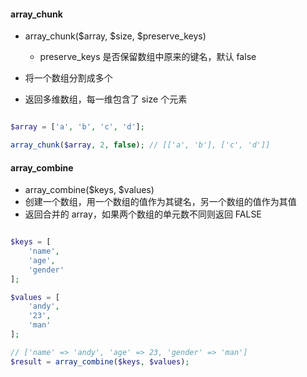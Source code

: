 
#### array_chunk

- array_chunk($array, $size, $preserve_keys)
    - preserve_keys 是否保留数组中原来的键名，默认 false

- 将一个数组分割成多个
- 返回多维数组，每一维包含了 size 个元素

```php

$array = ['a', 'b', 'c', 'd'];

array_chunk($array, 2, false); // [['a', 'b'], ['c', 'd']]

```

#### array_combine

- array_combine($keys, $values)
- 创建一个数组，用一个数组的值作为其键名，另一个数组的值作为其值
- 返回合并的 array，如果两个数组的单元数不同则返回 FALSE

```php

$keys = [
    'name',
    'age',
    'gender'
];

$values = [
    'andy',
    '23',
    'man'
];

// ['name' => 'andy', 'age' => 23, 'gender' => 'man']
$result = array_combine($keys, $values);

```
